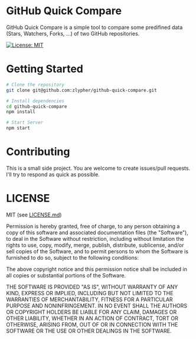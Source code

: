 # GitHub Quick Compare

GitHub Quick Compare is a simple tool to compare some predifined data (Stars, Watchers, Forks, ...) of two GitHub repositories.

[![License: MIT](https://img.shields.io/badge/License-MIT-yellow.svg)](https://opensource.org/licenses/MIT)

# Getting Started

```bash
# Clone the repository
git clone git@github.com:zlypher/github-quick-compare.git

# Install dependencies
cd github-quick-compare
npm install

# Start Server
npm start
```

# Contributing

This is a small side project. You are welcome to create issues/pull requests. I'll try to respond as quick as possible.

# LICENSE

MIT (see [LICENSE.md](LICENSE.md))

Permission is hereby granted, free of charge, to any person obtaining a copy of this software and associated documentation files (the "Software"), to deal in the Software without restriction, including without limitation the rights to use, copy, modify, merge, publish, distribute, sublicense, and/or sell copies of the Software, and to permit persons to whom the Software is furnished to do so, subject to the following conditions:

The above copyright notice and this permission notice shall be included in all copies or substantial portions of the Software.

THE SOFTWARE IS PROVIDED "AS IS", WITHOUT WARRANTY OF ANY KIND, EXPRESS OR IMPLIED, INCLUDING BUT NOT LIMITED TO THE WARRANTIES OF MERCHANTABILITY, FITNESS FOR A PARTICULAR PURPOSE AND NONINFRINGEMENT. IN NO EVENT SHALL THE AUTHORS OR COPYRIGHT HOLDERS BE LIABLE FOR ANY CLAIM, DAMAGES OR OTHER LIABILITY, WHETHER IN AN ACTION OF CONTRACT, TORT OR OTHERWISE, ARISING FROM, OUT OF OR IN CONNECTION WITH THE SOFTWARE OR THE USE OR OTHER DEALINGS IN THE SOFTWARE.

